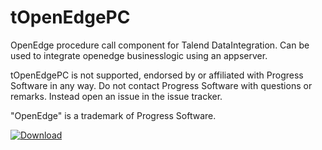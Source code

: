 # tOpenEdgePC
OpenEdge procedure call component for Talend DataIntegration. Can be used to integrate openedge businesslogic using an appserver.

tOpenEdgePC is not supported, endorsed by or affiliated with Progress Software in any way. Do not contact Progress Software with questions or remarks. Instead open an issue in the issue tracker.

"OpenEdge" is a trademark of Progress Software.

[ ![Download](https://api.bintray.com/packages/paultegelaar/maven/tOpenEdgePC/images/download.svg) ](https://bintray.com/paultegelaar/maven/tOpenEdgePC/_latestVersion)
